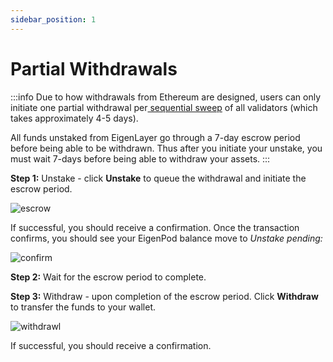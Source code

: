 ```yaml
---
sidebar_position: 1
---
```



# Partial Withdrawals

:::info
Due to how withdrawals from Ethereum are designed, users can only initiate one partial withdrawal per[ sequential sweep][ref1] of all validators (which takes approximately 4-5 days).

All funds unstaked from EigenLayer go through a 7-day escrow period before being able to be withdrawn. Thus after you initiate your unstake, you must wait 7-days before being able to withdraw your assets.
:::

**Step 1:** Unstake - click **Unstake** to queue the withdrawal and initiate the escrow period.

![escrow][ref2]

If successful, you should receive a confirmation.
Once the transaction confirms, you should see your EigenPod balance move to _Unstake pending:_

![confirm][ref3]

**Step 2:** Wait for the escrow period to complete.

**Step 3:** Withdraw - upon completion of the escrow period. Click **Withdraw** to transfer the funds to your wallet.

![withdrawl][ref4]

If successful, you should receive a confirmation.

[ref1]: https://ethereum.org/en/staking/withdrawals/#validator-sweeping
[ref2]: /img/restake-guides/native-partial-withdrawal1.png
[ref3]: /img/restake-guides/native-partial-withdrawal2.png
[ref4]: /img/restake-guides/native-partial-withdrawal3.png